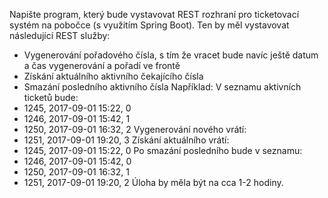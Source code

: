 Napište program, který bude vystavovat REST rozhraní pro ticketovací systém na pobočce (s
využitím Spring Boot). Ten by měl vystavovat následující REST služby:
- Vygenerování pořadového čísla, s tím že vracet bude navíc ještě datum a čas vygenerování a
  pořadí ve frontě
- Získání aktuálního aktivního čekajícího čísla
- Smazání posledního aktivního čísla
  Například:
  V seznamu aktivních ticketů bude:
- 1245, 2017-09-01 15:22, 0
- 1246, 2017-09-01 15:42, 1
- 1250, 2017-09-01 16:32, 2
  Vygenerování nového vrátí:
- 1251, 2017-09-01 19:20, 3
  Získání aktuálního vrátí:
- 1245, 2017-09-01 15:22, 0
  Po smazání posledního bude v seznamu:
- 1246, 2017-09-01 15:42, 0
- 1250, 2017-09-01 16:32, 1
- 1251, 2017-09-01 19:20, 2
  Úloha by měla být na cca 1-2 hodiny.